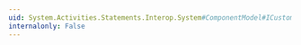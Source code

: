 ```yaml
---
uid: System.Activities.Statements.Interop.System#ComponentModel#ICustomTypeDescriptor#GetPropertyOwner(System.ComponentModel.PropertyDescriptor)
internalonly: False
---
```

